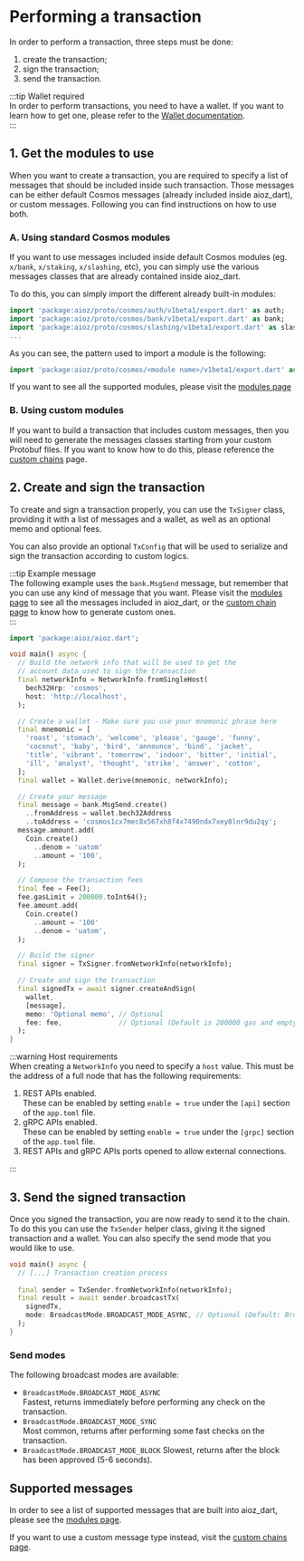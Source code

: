 # Performing a transaction
In order to perform a transaction, three steps must be done:

1. create the transaction;
2. sign the transaction;
3. send the transaction.

:::tip Wallet required  
In order to perform transactions, you need to have a wallet. If you want to learn how to get one, please refer to the [Wallet documentation](../wallet/overview.md).  
:::

## 1. Get the modules to use 
When you want to create a transaction, you are required to specify a list of messages that should be included inside such transaction. Those messages can be either default Cosmos messages (already included inside aioz_dart), or custom messages. Following you can find instructions on how to use both. 

### A. Using standard Cosmos modules
If you want to use messages included inside default Cosmos modules (eg. `x/bank`, `x/staking`, `x/slashing`, etc), you can simply use the various messages classes that are already contained inside aioz_dart.

To do this, you can simply import the different already built-in modules:

```dart
import 'package:aioz/proto/cosmos/auth/v1beta1/export.dart' as auth;
import 'package:aioz/proto/cosmos/bank/v1beta1/export.dart' as bank;
import 'package:aioz/proto/cosmos/slashing/v1beta1/export.dart' as slashing;
...
```

As you can see, the pattern used to import a module is the following:

```dart
import 'package:aioz/proto/cosmos/<module name>/v1beta1/export.dart' as <module name>;
```

If you want to see all the supported modules, please visit the [modules page](../modules/overview.md)

### B. Using custom modules
If you want to build a transaction that includes custom messages, then you will need to generate the messages classes starting from your custom Protobuf files. If you want to know how to do this, please reference the [custom chains](../custom-chains/overview.md) page.

## 2. Create and sign the transaction
To create and sign a transaction properly, you can use the `TxSigner` class, providing it with a list of messages and a wallet, as well as an optional memo and optional fees.

You can also provide an optional `TxConfig` that will be used to serialize and sign the transaction according to custom logics.

:::tip Example message  
The following example uses the `bank.MsgSend` message, but remember that you can use any kind of message that you want. Please visit the [modules page](../modules/overview.md) to see all the messages included in aioz_dart, or the [custom chain page](../custom-chains/overview.md) to know how to generate custom ones.  
:::

```dart
import 'package:aioz/aioz.dart';

void main() async {
  // Build the network info that will be used to get the 
  // account data used to sign the transaction
  final networkInfo = NetworkInfo.fromSingleHost(
    bech32Hrp: 'cosmos',
    host: 'http://localhost',
  );

  // Create a wallet - Make sure you use your mnemonic phrase here
  final mnemonic = [
    'roast', 'stomach', 'welcome', 'please', 'gauge', 'funny',
    'coconut', 'baby', 'bird', 'announce', 'bind', 'jacket',
    'title', 'vibrant', 'tomorrow', 'indoor', 'bitter', 'initial',
    'ill', 'analyst', 'thought', 'strike', 'answer', 'cotton',
  ];
  final wallet = Wallet.derive(mnemonic, networkInfo);

  // Create your message
  final message = bank.MsgSend.create()
    ..fromAddress = wallet.bech32Address
    ..toAddress = 'cosmos1cx7mec8x567xh8f4x7490ndx7xey8lnr9du2qy';
  message.amount.add(
    Coin.create()
      ..denom = 'uatom'
      ..amount = '100',
  );

  // Compose the transaction fees
  final fee = Fee();
  fee.gasLimit = 200000.toInt64();
  fee.amount.add(
    Coin.create()
      ..amount = '100'
      ..denom = 'uatom',
  );

  // Build the signer
  final signer = TxSigner.fromNetworkInfo(networkInfo);

  // Create and sign the transaction
  final signedTx = await signer.createAndSign(
    wallet,
    [message],
    memo: 'Optional memo', // Optional
    fee: fee,              // Optional (Default is 200000 gas and empty amount)
  );
}
```

:::warning Host requirements  
When creating a `NetworkInfo` you need to specify a `host` value. This must be the address of a full node that has the following requirements: 

1. REST APIs enabled.  
   These can be enabled by setting `enable = true` under the `[api]` section of the `app.toml` file.
2. gRPC APIs enabled.  
   These can be enabled by setting `enable = true` under the `[grpc]` section of the `app.toml` file.
3. REST APIs and gRPC APIs ports opened to allow external connections.

:::

## 3. Send the signed transaction
Once you signed the transaction, you are now ready to send it to the chain. To do this you can use the `TxSender` helper class, giving it the signed transaction and a wallet. You can also specify the send mode that you would like to use.

```dart
void main() async {
  // [...] Transaction creation process
  
  final sender = TxSender.fromNetworkInfo(networkInfo);
  final result = await sender.broadcastTx(
    signedTx,
    mode: BroadcastMode.BROADCAST_MODE_ASYNC, // Optional (Default: BroadcastMode.BROADCAST_MODE_SYNC)
  );
}
```

### Send modes
The following broadcast modes are available:
- `BroadcastMode.BROADCAST_MODE_ASYNC`  
  Fastest, returns immediately before performing any check on the transaction.
- `BroadcastMode.BROADCAST_MODE_SYNC`  
  Most common, returns after performing some fast checks on the transaction.
- `BroadcastMode.BROADCAST_MODE_BLOCK`
  Slowest, returns after the block has been approved (5-6 seconds).
  
## Supported messages
In order to see a list of supported messages that are built into aioz_dart, please see the [modules page](../modules/overview.md). 

If you want to use a custom message type instead, visit the [custom chains page](../custom-chains/overview.md).
